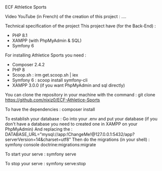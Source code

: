 ECF Athletice Sports

Video YouTube (in French) of the creation of this project :
....

Technical specification of the project
This project have (for the Back-End) :
- PHP 8.1
- XAMPP (with PhpMyAdmin & SQL)
- Symfony 6


For installing Athletice Sports you need :

- Composer 2.4.2
- PHP 8
- Scoop.sh :
 irm get.scoop.sh | iex
- Symfony 6 :
 scoop install symfony-cli
- XAMPP 3.0.0 (if you want PhpMyAdmin and sql directly)

You can clone the repository in your machine with the command :
git clone https://github.com/nixiz0/ECF-Athletice-Sports

To have the dependencies :
composer install

To establish your database :
Go into your .env and put your database (if you don't have a database you need to created one in XAMPP on your PhpMyAdmin)
And replacing the : DATABASE_URL="mysql://app:!ChangeMe!@127.0.0.1:5432/app?serverVersion=14&charset=utf8"
Then do the migrations (in your shell) :
symfony console doctrine:migrations:migrate

To start your serve :
symfony serve

To stop your serve :
symfony serve:stop
